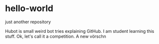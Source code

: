 # hello-world
just another repository

Hubot is small weird bot tries explaining GitHub. I am student learning this stuff. Ok, let's call it a competition.
A new vörschn

